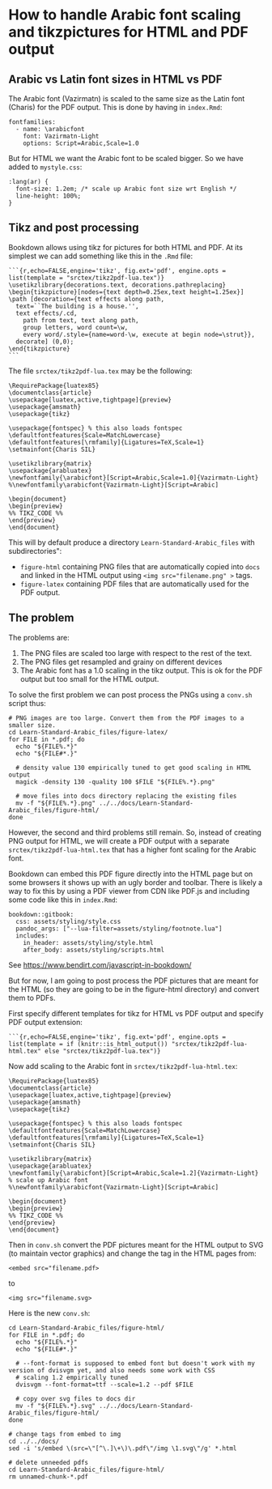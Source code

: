 # How to handle Arabic font scaling and tikzpictures for HTML and PDF output

## Arabic vs Latin font sizes in HTML vs PDF

The Arabic font (Vazirmatn) is scaled to the same size as the Latin font (Charis) for the PDF output. This is done by having in `index.Rmd`:

```
fontfamilies:
  - name: \arabicfont
    font: Vazirmatn-Light
    options: Script=Arabic,Scale=1.0
```

But for HTML we want the Arabic font to be scaled bigger. So we have added to `mystyle.css`:

```
:lang(ar) {
  font-size: 1.2em; /* scale up Arabic font size wrt English */
  line-height: 100%;
}
```

## Tikz and post processing

Bookdown allows using tikz for pictures for both HTML and PDF. At its simplest we can add something like this in the `.Rmd` file:

````
```{r,echo=FALSE,engine='tikz', fig.ext='pdf', engine.opts = list(template = "srctex/tikz2pdf-lua.tex")}
\usetikzlibrary{decorations.text, decorations.pathreplacing}
\begin{tikzpicture}[nodes={text depth=0.25ex,text height=1.25ex}]
\path [decoration={text effects along path, 
  text=``The building is a house.'',
  text effects/.cd, 
    path from text, text along path,
    group letters, word count=\w,
    every word/.style={name=word-\w, execute at begin node=\strut}},
  decorate] (0,0);
\end{tikzpicture}
```
````

The file `srctex/tikz2pdf-lua.tex` may be the following:

```
\RequirePackage{luatex85}
\documentclass{article}
\usepackage[luatex,active,tightpage]{preview}
\usepackage{amsmath}
\usepackage{tikz}

\usepackage{fontspec} % this also loads fontspec
\defaultfontfeatures{Scale=MatchLowercase}
\defaultfontfeatures[\rmfamily]{Ligatures=TeX,Scale=1}
\setmainfont{Charis SIL}

\usetikzlibrary{matrix}
\usepackage{arabluatex}
\newfontfamily{\arabicfont}[Script=Arabic,Scale=1.0]{Vazirmatn-Light}
%\newfontfamily\arabicfont{Vazirmatn-Light}[Script=Arabic]

\begin{document}
\begin{preview}
%% TIKZ_CODE %%
\end{preview}
\end{document}
```

This will by default produce a directory `Learn-Standard-Arabic_files` with subdirectories":

+ `figure-html` containing PNG files that are automatically copied into `docs` and linked in the HTML output using `<img src="filename.png" >` tags.
+ `figure-latex` containing PDF files that are automatically used for the PDF output.

## The problem

The problems are: 

1. The PNG files are scaled too large with respect to the rest of the text.
2. The PNG files get resampled and grainy on different devices
3. The Arabic font has a 1.0 scaling in the tikz output. This is ok for the PDF output but too small for the HTML output.

To solve the first problem we can post process the PNGs using a `conv.sh` script thus:

```
# PNG images are too large. Convert them from the PDF images to a smaller size.
cd Learn-Standard-Arabic_files/figure-latex/
for FILE in *.pdf; do
  echo "${FILE%.*}"
  echo "${FILE#*.}"

  # density value 130 empirically tuned to get good scaling in HTML output
  magick -density 130 -quality 100 $FILE "${FILE%.*}.png"

  # move files into docs directory replacing the existing files
  mv -f "${FILE%.*}.png" ../../docs/Learn-Standard-Arabic_files/figure-html/
done
```

However, the second and third problems still remain. So, instead of creating PNG output for HTML, we will create a PDF output with a separate `srctex/tikz2pdf-lua-html.tex` that has a higher font scaling for the Arabic font.

Bookdown can embed this PDF figure directly into the HTML page but on some browsers it shows up with an ugly border and toolbar. There is likely a way to fix this by using a PDF viewer from CDN like PDF.js and including some code like this in `index.Rmd`:

```
bookdown::gitbook:
  css: assets/styling/style.css
  pandoc_args: ["--lua-filter=assets/styling/footnote.lua"]
  includes:
    in_header: assets/styling/style.html
    after_body: assets/styling/scripts.html
```

See https://www.bendirt.com/javascript-in-bookdown/

But for now, I am going to post process the PDF pictures that are meant for the HTML (so they are going to be in the figure-html directory) and convert them to PDFs.

First specify different templates for tikz for HTML vs PDF output and specify PDF output extension:

````
```{r,echo=FALSE,engine='tikz', fig.ext='pdf', engine.opts = list(template = if (knitr::is_html_output()) "srctex/tikz2pdf-lua-html.tex" else "srctex/tikz2pdf-lua.tex")}
````

Now add scaling to the Arabic font in `srctex/tikz2pdf-lua-html.tex`:

```
\RequirePackage{luatex85}
\documentclass{article}
\usepackage[luatex,active,tightpage]{preview}
\usepackage{amsmath}
\usepackage{tikz}

\usepackage{fontspec} % this also loads fontspec
\defaultfontfeatures{Scale=MatchLowercase}
\defaultfontfeatures[\rmfamily]{Ligatures=TeX,Scale=1}
\setmainfont{Charis SIL}

\usetikzlibrary{matrix}
\usepackage{arabluatex}
\newfontfamily{\arabicfont}[Script=Arabic,Scale=1.2]{Vazirmatn-Light} % scale up Arabic font
%\newfontfamily\arabicfont{Vazirmatn-Light}[Script=Arabic]

\begin{document}
\begin{preview}
%% TIKZ_CODE %%
\end{preview}
\end{document}
```

Then in `conv.sh` convert the PDF pictures meant for the HTML output to SVG (to maintain vector graphics) and change the tag in the HTML pages from:

```
<embed src="filename.pdf>
```

to

```
<img src="filename.svg>
```

Here is the new `conv.sh`:

```
cd Learn-Standard-Arabic_files/figure-html/
for FILE in *.pdf; do
  echo "${FILE%.*}"
  echo "${FILE#*.}"

  # --font-format is supposed to embed font but doesn't work with my version of dvisvgm yet, and also needs some work with CSS
  # scaling 1.2 empirically tuned
  dvisvgm --font-format=ttf --scale=1.2 --pdf $FILE

  # copy over svg files to docs dir
  mv -f "${FILE%.*}.svg" ../../docs/Learn-Standard-Arabic_files/figure-html/
done

# change tags from embed to img
cd ../../docs/
sed -i 's/embed \(src=\"[^\.]\+\)\.pdf\"/img \1.svg\"/g' *.html

# delete unneeded pdfs
cd Learn-Standard-Arabic_files/figure-html/
rm unnamed-chunk-*.pdf
```

